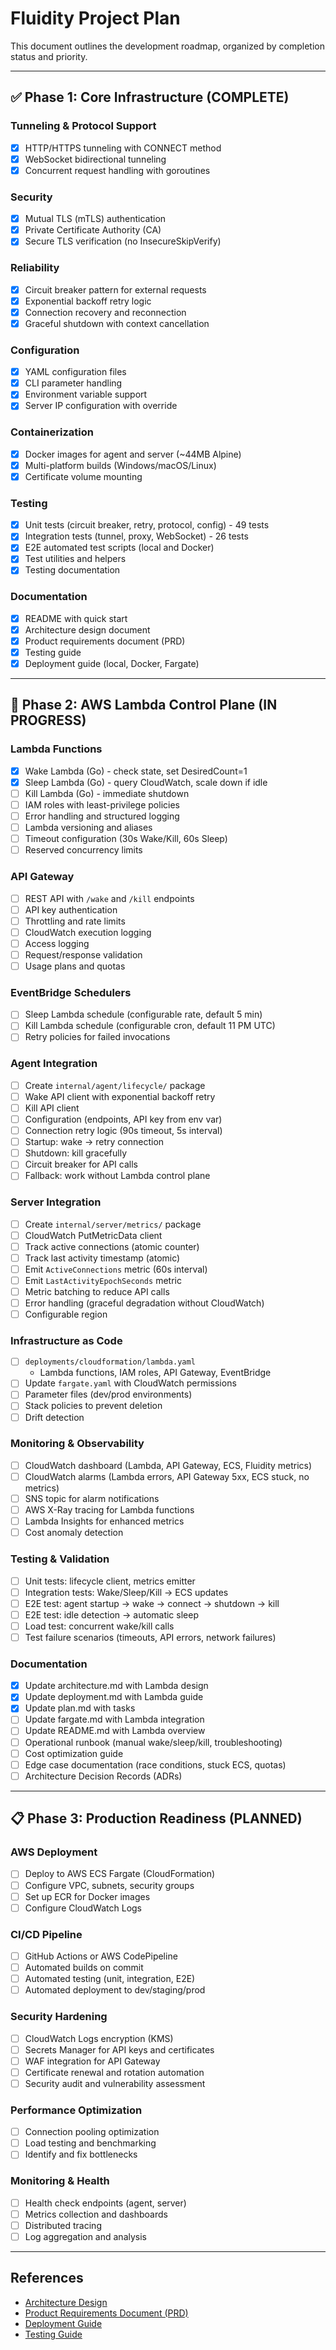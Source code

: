 # Fluidity Project Plan

This document outlines the development roadmap, organized by completion status and priority.

---

## ✅ Phase 1: Core Infrastructure (COMPLETE)

### Tunneling & Protocol Support
- [x] HTTP/HTTPS tunneling with CONNECT method
- [x] WebSocket bidirectional tunneling
- [x] Concurrent request handling with goroutines

### Security
- [x] Mutual TLS (mTLS) authentication
- [x] Private Certificate Authority (CA)
- [x] Secure TLS verification (no InsecureSkipVerify)

### Reliability
- [x] Circuit breaker pattern for external requests
- [x] Exponential backoff retry logic
- [x] Connection recovery and reconnection
- [x] Graceful shutdown with context cancellation

### Configuration
- [x] YAML configuration files
- [x] CLI parameter handling
- [x] Environment variable support
- [x] Server IP configuration with override

### Containerization
- [x] Docker images for agent and server (~44MB Alpine)
- [x] Multi-platform builds (Windows/macOS/Linux)
- [x] Certificate volume mounting

### Testing
- [x] Unit tests (circuit breaker, retry, protocol, config) - 49 tests
- [x] Integration tests (tunnel, proxy, WebSocket) - 26 tests
- [x] E2E automated test scripts (local and Docker)
- [x] Test utilities and helpers
- [x] Testing documentation

### Documentation
- [x] README with quick start
- [x] Architecture design document
- [x] Product requirements document (PRD)
- [x] Testing guide
- [x] Deployment guide (local, Docker, Fargate)

---

## 🚧 Phase 2: AWS Lambda Control Plane (IN PROGRESS)

### Lambda Functions
- [x] Wake Lambda (Go) - check state, set DesiredCount=1
- [x] Sleep Lambda (Go) - query CloudWatch, scale down if idle
- [ ] Kill Lambda (Go) - immediate shutdown
- [ ] IAM roles with least-privilege policies
- [ ] Error handling and structured logging
- [ ] Lambda versioning and aliases
- [ ] Timeout configuration (30s Wake/Kill, 60s Sleep)
- [ ] Reserved concurrency limits

### API Gateway
- [ ] REST API with `/wake` and `/kill` endpoints
- [ ] API key authentication
- [ ] Throttling and rate limits
- [ ] CloudWatch execution logging
- [ ] Access logging
- [ ] Request/response validation
- [ ] Usage plans and quotas

### EventBridge Schedulers
- [ ] Sleep Lambda schedule (configurable rate, default 5 min)
- [ ] Kill Lambda schedule (configurable cron, default 11 PM UTC)
- [ ] Retry policies for failed invocations

### Agent Integration
- [ ] Create `internal/agent/lifecycle/` package
- [ ] Wake API client with exponential backoff retry
- [ ] Kill API client
- [ ] Configuration (endpoints, API key from env var)
- [ ] Connection retry logic (90s timeout, 5s interval)
- [ ] Startup: wake → retry connection
- [ ] Shutdown: kill gracefully
- [ ] Circuit breaker for API calls
- [ ] Fallback: work without Lambda control plane

### Server Integration
- [ ] Create `internal/server/metrics/` package
- [ ] CloudWatch PutMetricData client
- [ ] Track active connections (atomic counter)
- [ ] Track last activity timestamp (atomic)
- [ ] Emit `ActiveConnections` metric (60s interval)
- [ ] Emit `LastActivityEpochSeconds` metric
- [ ] Metric batching to reduce API calls
- [ ] Error handling (graceful degradation without CloudWatch)
- [ ] Configurable region

### Infrastructure as Code
- [ ] `deployments/cloudformation/lambda.yaml`
  - Lambda functions, IAM roles, API Gateway, EventBridge
- [ ] Update `fargate.yaml` with CloudWatch permissions
- [ ] Parameter files (dev/prod environments)
- [ ] Stack policies to prevent deletion
- [ ] Drift detection

### Monitoring & Observability
- [ ] CloudWatch dashboard (Lambda, API Gateway, ECS, Fluidity metrics)
- [ ] CloudWatch alarms (Lambda errors, API Gateway 5xx, ECS stuck, no metrics)
- [ ] SNS topic for alarm notifications
- [ ] AWS X-Ray tracing for Lambda functions
- [ ] Lambda Insights for enhanced metrics
- [ ] Cost anomaly detection

### Testing & Validation
- [ ] Unit tests: lifecycle client, metrics emitter
- [ ] Integration tests: Wake/Sleep/Kill → ECS updates
- [ ] E2E test: agent startup → wake → connect → shutdown → kill
- [ ] E2E test: idle detection → automatic sleep
- [ ] Load test: concurrent wake/kill calls
- [ ] Test failure scenarios (timeouts, API errors, network failures)

### Documentation
- [x] Update architecture.md with Lambda design
- [x] Update deployment.md with Lambda guide
- [x] Update plan.md with tasks
- [ ] Update fargate.md with Lambda integration
- [ ] Update README.md with Lambda overview
- [ ] Operational runbook (manual wake/sleep/kill, troubleshooting)
- [ ] Cost optimization guide
- [ ] Edge case documentation (race conditions, stuck ECS, quotas)
- [ ] Architecture Decision Records (ADRs)

---

## 📋 Phase 3: Production Readiness (PLANNED)

### AWS Deployment
- [ ] Deploy to AWS ECS Fargate (CloudFormation)
- [ ] Configure VPC, subnets, security groups
- [ ] Set up ECR for Docker images
- [ ] Configure CloudWatch Logs

### CI/CD Pipeline
- [ ] GitHub Actions or AWS CodePipeline
- [ ] Automated builds on commit
- [ ] Automated testing (unit, integration, E2E)
- [ ] Automated deployment to dev/staging/prod

### Security Hardening
- [ ] CloudWatch Logs encryption (KMS)
- [ ] Secrets Manager for API keys and certificates
- [ ] WAF integration for API Gateway
- [ ] Certificate renewal and rotation automation
- [ ] Security audit and vulnerability assessment

### Performance Optimization
- [ ] Connection pooling optimization
- [ ] Load testing and benchmarking
- [ ] Identify and fix bottlenecks

### Monitoring & Health
- [ ] Health check endpoints (agent, server)
- [ ] Metrics collection and dashboards
- [ ] Distributed tracing
- [ ] Log aggregation and analysis

---

## References

- [Architecture Design](architecture.md)
- [Product Requirements Document (PRD)](PRD.md)
- [Deployment Guide](deployment.md)
- [Testing Guide](testing.md)
